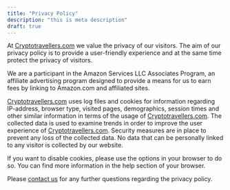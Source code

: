 ```yaml
---
title: "Privacy Policy"
description: "this is meta description"
draft: true
---
```



At [Cryptotravellers.com](/) we value the privacy of our visitors. The aim of our privacy policy is to provide a user-friendly experience and at the same time protect the privacy of visitors.

We are a participant in the Amazon Services LLC Associates Program, an affiliate advertising program designed to provide a means for us to earn fees by linking to Amazon.com and affiliated sites.

[Cryptotravellers.com](/) uses log files and cookies for information regarding IP-address, browser type, visited pages, demographics, session times and other similar information in terms of the usage of [Cryptotravellers.com](/). The collected data is used to examine trends in order to improve the user experience of [Cryptotravellers.com](/). Security measures are in place to prevent any loss of the collected data. No data that can be personally linked to any visitor is collected by our website.

If you want to disable cookies, please use the options in your browser to do so. You can find more information in the help section of your browser.

Please [contact us](/contact) for any further questions regarding the privacy policy.
